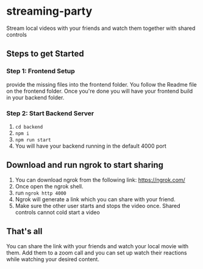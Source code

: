 # streaming-party
Stream local videos with your friends and watch them together with shared controls

## Steps to get Started

### Step 1: Frontend Setup
provide the missing files into the frontend folder. You follow the Readme file on the frontend folder. Once you're done you will have your frontend build in your backend folder.

### Step 2: Start Backend Server
1. `cd backend`
2. `npm i`
3. `npm run start`
4. You will have your backend running in the default 4000 port
## Download and run ngrok to start sharing

1. You can download ngrok from the following link: https://ngrok.com/
2. Once open the ngrok shell. 
3. run `ngrok http 4000`
4. Ngrok will generate a link which you can share with your friend.
5.  Make sure the other user starts and stops the video once. Shared controls cannot cold start a video

## That's all

You can share the link with your friends and watch your local movie with them. Add them to a zoom call and you can set up watch their reactions while watching your desired content.

